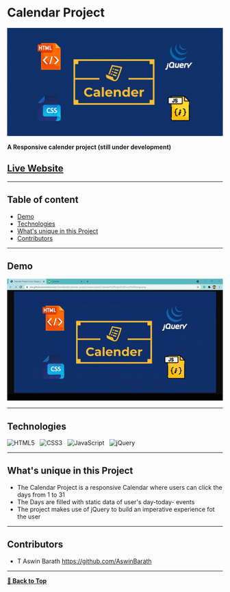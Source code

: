 # Calendar Project

<p>
<img src="assets/Calendar Project Cover Design.png" alt="Calendar Project Cover Design" />
</p>

<strong>A Responsive calender project (still under development)</strong>

## [Live Website](https://aswinbarath.github.io/calendar-project/)<br>

---

## Table of content

- [Demo](#Demo)
- [Technologies](#Technologies)
- [What's unique in this Project](#whats-unique-in-this-project)
- [Contributors](#Contributors)

---

## Demo

<p>
<img src="assets/Calender Project Demo.gif" alt="Calendar Project Demo" />
</p>

---

## Technologies

![HTML5](https://img.shields.io/badge/HTML5-E34F26?style=for-the-badge&logo=html5&logoColor=white)
&nbsp;
![CSS3](https://img.shields.io/badge/CSS3-1572B6?style=for-the-badge&logo=css3&logoColor=white)
&nbsp;
![JavaScript](https://img.shields.io/badge/JavaScript-323330?style=for-the-badge&logo=javascript&logoColor=F7DF1E)
&nbsp;
![jQuery](https://img.shields.io/badge/jQuery-0769AD?style=for-the-badge&logo=jquery&logoColor=white)
&nbsp;

---

## What's unique in this Project

- The Calendar Project is a responsive Calendar where users can click the days from 1 to 31
- The Days are filled with static data of user's day-today- events
- The project makes use of jQuery to build an imperative experience fot the user

---

## Contributors

- T Aswin Barath <https://github.com/AswinBarath>

---

[**🔼 Back to Top**](#Cool-cursor)
